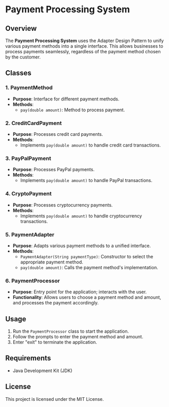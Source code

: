 # Payment Processing System

## Overview

The **Payment Processing System** uses the Adapter Design Pattern to unify various payment methods into a single interface. This allows businesses to process payments seamlessly, regardless of the payment method chosen by the customer.

## Classes

### 1. PaymentMethod

- **Purpose**: Interface for different payment methods.
- **Methods**:
  - `pay(double amount)`: Method to process payment.

### 2. CreditCardPayment

- **Purpose**: Processes credit card payments.
- **Methods**:
  - Implements `pay(double amount)` to handle credit card transactions.

### 3. PayPalPayment

- **Purpose**: Processes PayPal payments.
- **Methods**:
  - Implements `pay(double amount)` to handle PayPal transactions.

### 4. CryptoPayment

- **Purpose**: Processes cryptocurrency payments.
- **Methods**:
  - Implements `pay(double amount)` to handle cryptocurrency transactions.

### 5. PaymentAdapter

- **Purpose**: Adapts various payment methods to a unified interface.
- **Methods**:
  - `PaymentAdapter(String paymentType)`: Constructor to select the appropriate payment method.
  - `pay(double amount)`: Calls the payment method's implementation.

### 6. PaymentProcessor

- **Purpose**: Entry point for the application; interacts with the user.
- **Functionality**: Allows users to choose a payment method and amount, and processes the payment accordingly.

## Usage

1. Run the `PaymentProcessor` class to start the application.
2. Follow the prompts to enter the payment method and amount.
3. Enter "exit" to terminate the application.

## Requirements

- Java Development Kit (JDK)

## License

This project is licensed under the MIT License.
